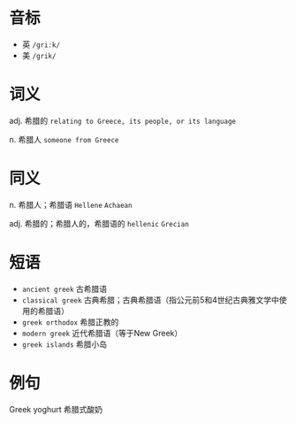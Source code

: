 # 音标

- 英 `/griːk/`
- 美 `/grik/`

# 词义

adj. 希腊的
`relating to Greece, its people, or its language`

n. 希腊人
`someone from Greece`

# 同义

n. 希腊人；希腊语
`Hellene` `Achaean`

adj. 希腊的；希腊人的，希腊语的
`hellenic` `Grecian`

# 短语

- `ancient greek` 古希腊语
- `classical greek` 古典希腊；古典希腊语（指公元前5和4世纪古典雅文学中使用的希腊语）
- `greek orthodox` 希腊正教的
- `modern greek` 近代希腊语（等于New Greek）
- `greek islands` 希腊小岛

# 例句

Greek yoghurt
希腊式酸奶


